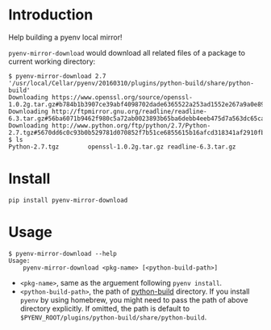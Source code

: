 # Introduction

Help building a pyenv local mirror!

`pyenv-mirror-download` would download all related files of a package to current working directory:

```
$ pyenv-mirror-download 2.7 '/usr/local/Cellar/pyenv/20160310/plugins/python-build/share/python-build'
Downloading https://www.openssl.org/source/openssl-1.0.2g.tar.gz#b784b1b3907ce39abf4098702dade6365522a253ad1552e267a9a0e89594aa33
Downloading http://ftpmirror.gnu.org/readline/readline-6.3.tar.gz#56ba6071b9462f980c5a72ab0023893b65ba6debb4eeb475d7a563dc65cafd43
Downloading http://www.python.org/ftp/python/2.7/Python-2.7.tgz#5670dd6c0c93b0b529781d070852f7b51ce6855615b16afcd318341af2910fb5
$ ls
Python-2.7.tgz        openssl-1.0.2g.tar.gz readline-6.3.tar.gz
```

# Install

```
pip install pyenv-mirror-download
```

# Usage

```
$ pyenv-mirror-download --help                                                                
Usage:
    pyenv-mirror-download <pkg-name> [<python-build-path>]
```

* `<pkg-name>`, same as the arguement following `pyenv install`.
* `<python-build-path>`, the path of [python-build][1] directory. If you install `pyenv` by using homebrew, you might need to pass the path of above directory explicitly. If omitted, the path is default to `$PYENV_ROOT/plugins/python-build/share/python-build`.

[1]: https://github.com/yyuu/pyenv/tree/master/plugins/python-build/share/python-build

